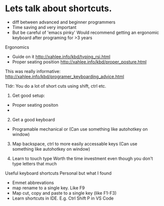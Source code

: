 # Lets talk about shortcuts.

- diff between advanced and beginner programmers
- Time saving and very important
- But be careful of 'emacs pinky' Would recommend getting an ergonomic keyboard after programing for >3 years


Ergonomics
- Guide on it
http://xahlee.info/kbd/typing_rsi.html
- Proper seating position
http://xahlee.info/kbd/proper_posture.html


This was really informative:
http://xahlee.info/kbd/programer_keyboarding_advice.html


Tldr: You do a lot of short cuts using shift, ctrl etc.

1. Get good setup: 
- Proper seating positon
- 

2. Get a good keyboard
- Programable mechanical
or (Can use something like autohotkey on window)

3. Map backspace, ctrl to more easily accessable keys
(Can use something like autohotkey on window)

4. Learn to touch type
Worth the time investment even though you don't type letters that much

Useful keyboard shortcuts
Personal but what I found 

- Emmet abbrevations
- map rename to a single key. Like F9
- Map cut, copy and paste to a single key (like F1-F3)
- Learn shortcuts in IDE. E.g. Ctrl Shift P in VS Code
